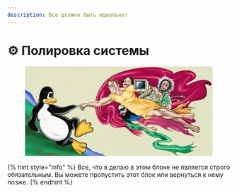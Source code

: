 ```yaml
---
description: Все должно быть идеально!
---
```


# ⚙ Полировка системы

<figure><img src="../.gitbook/assets/image (2) (1).png" alt=""><figcaption></figcaption></figure>

{% hint style="info" %}
Все, что я делаю в этом блоке не является строго обязательным. Вы можете пропустить этот блок или вернуться к нему позже.
{% endhint %}
